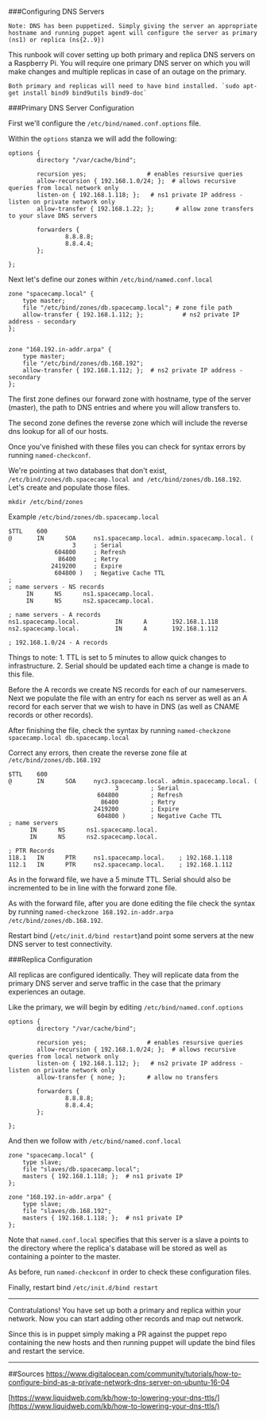 ###Configuring DNS Servers

```
Note: DNS has been puppetized. Simply giving the server an appropriate hostname and running puppet agent will configure the server as primary (ns1) or replica (ns{2..9})
```

This runbook will cover setting up both primary and replica DNS servers on a Raspberry Pi. You will require one primary DNS server on which you will make changes and multiple replicas in case of an outage on the primary.

```
Both primary and replicas will need to have bind installed. `sudo apt-get install bind9 bind9utils bind9-doc`
```


###Primary DNS Server Configuration

First we'll configure the `/etc/bind/named.conf.options` file.

Within the `options` stanza we will add the following:

```
options {
        directory "/var/cache/bind";

        recursion yes;                 # enables resursive queries
        allow-recursion { 192.168.1.0/24; };  # allows recursive queries from local network only
        listen-on { 192.168.1.118; };   # ns1 private IP address - listen on private network only
        allow-transfer { 192.168.1.22; };      # allow zone transfers to your slave DNS servers

        forwarders {
                8.8.8.8;
                8.8.4.4;
        };

};
```

Next let's define our zones within `/etc/bind/named.conf.local`

```
zone "spacecamp.local" {
    type master;
    file "/etc/bind/zones/db.spacecamp.local"; # zone file path
    allow-transfer { 192.168.1.112; };           # ns2 private IP address - secondary
};


zone "168.192.in-addr.arpa" {
    type master;
    file "/etc/bind/zones/db.168.192"; 
    allow-transfer { 192.168.1.112; };  # ns2 private IP address - secondary
};
```

The first zone defines our forward zone with hostname, type of the server (master), the path to DNS entries and where you will allow transfers to.

The second zone defines the reverse zone which will include the reverse dns lookup for all of our hosts.

Once you've finished with these files you can check for syntax errors by running `named-checkconf`.

We're pointing at two databases that don't exist, `/etc/bind/zones/db.spacecamp.local and /etc/bind/zones/db.168.192`. Let's create and populate those files.

`mkdir /etc/bind/zones`

Example `/etc/bind/zones/db.spacecamp.local`

```
$TTL    600
@       IN      SOA     ns1.spacecamp.local. admin.spacecamp.local. (
                  3     ; Serial
             604800     ; Refresh
              86400     ; Retry
            2419200     ; Expire
             604800 )   ; Negative Cache TTL
;
; name servers - NS records
     IN      NS      ns1.spacecamp.local.
     IN      NS      ns2.spacecamp.local.

; name servers - A records
ns1.spacecamp.local.          IN      A       192.168.1.118
ns2.spacecamp.local.          IN      A       192.168.1.112

; 192.168.1.0/24 - A records

```

Things to note:
	1. TTL is set to 5 minutes to allow quick changes to infrastructure.
	2. Serial should be updated each time a change is made to this file.
	
Before the A records we create NS records for each of our nameservers. Next we populate the file with an entry for each ns server as well as an A record for each server that we wish to have in DNS (as well as CNAME records or other records).

After finishing the file, check the syntax by running `named-checkzone spacecamp.local db.spacecamp.local`

Correct any errors, then create the reverse zone file at `/etc/bind/zones/db.168.192`

```
$TTL    600
@       IN      SOA     nyc3.spacecamp.local. admin.spacecamp.local. (
                              3         ; Serial
                         604800         ; Refresh
                          86400         ; Retry
                        2419200         ; Expire
                         604800 )       ; Negative Cache TTL
; name servers
      IN      NS      ns1.spacecamp.local.
      IN      NS      ns2.spacecamp.local.

; PTR Records
118.1   IN      PTR     ns1.spacecamp.local.    ; 192.168.1.118
112.1   IN      PTR     ns2.spacecamp.local.    ; 192.168.1.112
```

As in the forward file, we have a 5 minute TTL. Serial should also be incremented to be in line with the forward zone file. 

As with the forward file, after you are done editing the file check the syntax by running `named-checkzone 168.192.in-addr.arpa /etc/bind/zones/db.168.192`.

Restart bind (`/etc/init.d/bind restart`)and point some servers at the new DNS server to test connectivity. 

###Replica Configuration

All replicas are configured identically. They will replicate data from the primary DNS server and serve traffic in the case that the primary experiences an outage.

Like the primary, we will begin by editing `/etc/bind/named.conf.options`

```
options {
        directory "/var/cache/bind";

        recursion yes;                 # enables resursive queries
        allow-recursion { 192.168.1.0/24; };  # allows recursive queries from local network only
        listen-on { 192.168.1.112; };   # ns2 private IP address - listen on private network only
        allow-transfer { none; };      # allow no transfers

        forwarders {
                8.8.8.8;
                8.8.4.4;
        };

};
```      

And then we follow with `/etc/bind/named.conf.local`

```
zone "spacecamp.local" {
    type slave;
    file "slaves/db.spacecamp.local";
    masters { 192.168.1.118; };  # ns1 private IP
};

zone "168.192.in-addr.arpa" {
    type slave;
    file "slaves/db.168.192";
    masters { 192.168.1.118; };  # ns1 private IP
};
```

Note that `named.conf.local` specifies that this server is a slave a points to the directory where the replica's database will be stored as well as containing a pointer to the master.

As before, run `named-checkconf` in order to check these configuration files.

Finally, restart bind `/etc/init.d/bind restart`

-----
Contratulations! You have set up both a primary and replica within your network. Now you can start adding other records and map out network.

Since this is in puppet simply making a PR against the puppet repo containing the new hosts and then running puppet will update the bind files and restart the service.

-----
##Sources
[https://www.digitalocean.com/community/tutorials/how-to-configure-bind-as-a-private-network-dns-server-on-ubuntu-16-04
](https://www.digitalocean.com/community/tutorials/how-to-configure-bind-as-a-private-network-dns-server-on-ubuntu-16-04)

[https://www.liquidweb.com/kb/how-to-lowering-your-dns-ttls/](https://www.liquidweb.com/kb/how-to-lowering-your-dns-ttls/)